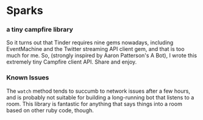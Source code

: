 # Sparks
### a tiny campfire library

So it turns out that Tinder requires nine gems nowadays, including EventMachine and the Twitter streaming API client gem, and that is too much for me. So, (strongly inspired by Aaron Patterson's A Bot), I wrote this extremely tiny Campfire client API. Share and enjoy.

### Known Issues

The `watch` method tends to succumb to network issues after a few hours, and is probably not suitable for building a long-running bot that listens to a room. This library is fantastic for anything that says things into a room based on other ruby code, though.
